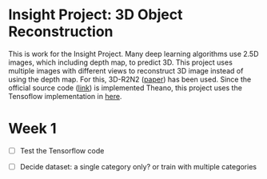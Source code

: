 # Insight Project: 3D Object Reconstruction
This is work for the Insight Project. Many deep learning algorithms use 2.5D images, which including depth map, to predict 3D. This project  uses multiple images with different views to reconstruct 3D image instead of using the depth map. For this, 3D-R2N2 ([paper](http://arxiv.org/abs/1604.00449)) has been used. 
Since the official source code ([link](https://github.com/chrischoy/3D-R2N2.git)) is implemented Theano, this project uses the Tensoflow implementation in [here](https://github.com/micmelesse/3D-reconstruction-with-Neural-Networks.git). 

# Week 1
- [ ] Test the Tensorflow code
- [ ] Decide dataset: a single category only? or train with multiple categories

